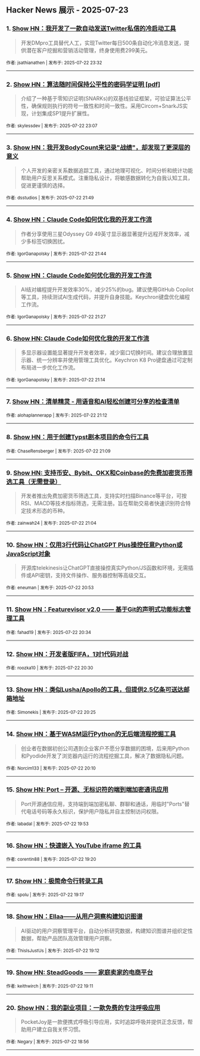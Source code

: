 ## Hacker News 展示 - 2025-07-23


### 1. [Show HN：我开发了一款自动发送Twitter私信的冷启动工具](https://news.ycombinator.com/item?id=44654205)
> 开发DMpro工具替代人工，实现Twitter每日500条自动化冷消息发送，提供潜在客户挖掘和营销活动管理，终身使用费299美元。

<sub>作者: jsathianathen | 发布于: 2025-07-22 23:32</sub>

---

### 2. [Show HN：算法随时间保持公平性的密码学证明 [pdf]](https://news.ycombinator.com/item?id=44654053)
> 介绍了一种基于零知识证明(SNARKs)的双基线验证框架，可验证算法公平性，确保规则执行的符号一致性和时间一致性。采用Circom+SnarkJS实现，计划集成SP1提升扩展性。

<sub>作者: skylessdev | 发布于: 2025-07-22 23:07</sub>

---

### 3. [Show HN：我开发BodyCount来记录"战绩"，却发现了更深层的意义](https://news.ycombinator.com/item?id=44653391)
> 个人开发的亲密关系数据追踪工具，通过地理可视化、时间分析和统计功能帮助用户反思关系模式。注重隐私设计，将敏感数据转化为自我认知工具，促进更谨慎的选择。

<sub>作者: dsstudios | 发布于: 2025-07-22 21:49</sub>

---

### 4. [Show HN：Claude Code如何优化我的开发工作流](https://news.ycombinator.com/item?id=44653350)
> 作者分享使用三星Odyssey G9 49英寸显示器显著提升远程开发效率，减少多标签切换困扰。

<sub>作者: IgorGanapolsky | 发布于: 2025-07-22 21:44</sub>

---

### 5. [Show HN：Claude Code如何优化我的开发工作流](https://news.ycombinator.com/item?id=44653185)
> AI结对编程提升开发效率30%，减少25%的bug。建议使用GitHub Copilot等工具，持续测试AI生成代码，并提升自身技能。Keychron键盘优化编程工作流。

<sub>作者: IgorGanapolsky | 发布于: 2025-07-22 21:27</sub>

---

### 6. [Show HN: Claude Code如何优化我的开发工作流](https://news.ycombinator.com/item?id=44653087)
> 多显示器设置能显著提升开发者效率，减少窗口切换时间。建议合理放置显示器、统一分辨率并使用管理工具优化。Keychron K8 Pro键盘通过可定制布局进一步优化工作流。

<sub>作者: IgorGanapolsky | 发布于: 2025-07-22 21:14</sub>

---

### 7. [Show HN：清单精灵 - 用语音和AI轻松创建可分享的检查清单](https://news.ycombinator.com/item?id=44653076)

<sub>作者: alohaplannerapp | 发布于: 2025-07-22 21:12</sub>

---

### 8. [Show HN：用于创建Typst剧本项目的命令行工具](https://news.ycombinator.com/item?id=44653046)

<sub>作者: ChaseRensberger | 发布于: 2025-07-22 21:09</sub>

---

### 9. [Show HN: 支持币安、Bybit、OKX和Coinbase的免费加密货币筛选工具（无需登录）](https://news.ycombinator.com/item?id=44652981)
> 开发者推出免费加密货币筛选工具，支持实时扫描Binance等平台，可按RSI、MACD等技术指标筛选，无需注册。旨在帮助交易者快速识别符合特定技术形态的币种。

<sub>作者: zainwah24 | 发布于: 2025-07-22 21:04</sub>

---

### 10. [Show HN：仅用3行代码让ChatGPT Plus操控任意Python或JavaScript对象](https://news.ycombinator.com/item?id=44652871)
> 开源库telekinesis让ChatGPT直接操控真实Python/JS函数和环境，无需插件或API密钥，支持文件操作、服务器控制等高级交互。

<sub>作者: eneuman | 发布于: 2025-07-22 20:53</sub>

---

### 11. [Show HN：Featurevisor v2.0 —— 基于Git的声明式功能标志管理工具](https://news.ycombinator.com/item?id=44652672)

<sub>作者: fahad19 | 发布于: 2025-07-22 20:34</sub>

---

### 12. [Show HN：开发者版FIFA，1对1代码对战](https://news.ycombinator.com/item?id=44652632)

<sub>作者: roozka10 | 发布于: 2025-07-22 20:30</sub>

---

### 13. [Show HN：类似Lusha/Apollo的工具，但提供2.5亿条可送达邮箱地址](https://news.ycombinator.com/item?id=44652583)

<sub>作者: Simonekis | 发布于: 2025-07-22 20:25</sub>

---

### 14. [Show HN：基于WASM运行Python的无后端流程挖掘工具](https://news.ycombinator.com/item?id=44652412)
> 创业者在数据初创公司遇到企业客户不愿分享数据的困境，后来用Python和Pyodide开发了浏览器内运行的流程挖掘工具，解决了数据隐私问题。

<sub>作者: Norcim133 | 发布于: 2025-07-22 20:10</sub>

---

### 15. [Show HN: Port – 开源、无标识符的端到端加密通讯应用](https://news.ycombinator.com/item?id=44652220)
> Port开源通信应用，支持端到端加密私聊、群聊和通话，用临时"Ports"替代电话号码等永久标识，保护用户隐私并自主控制访问权限。

<sub>作者: labadal | 发布于: 2025-07-22 19:53</sub>

---

### 16. [Show HN：快速嵌入 YouTube iframe 的工具](https://news.ycombinator.com/item?id=44651827)

<sub>作者: corentin88 | 发布于: 2025-07-22 19:20</sub>

---

### 17. [Show HN：极简命令行转录工具](https://news.ycombinator.com/item?id=44651774)

<sub>作者: spolu | 发布于: 2025-07-22 19:17</sub>

---

### 18. [Show HN：Ellaa——从用户洞察构建知识图谱](https://news.ycombinator.com/item?id=44651696)
> AI驱动的用户洞察管理平台，自动分析研究数据，构建知识图谱并组织定性数据，帮助产品团队高效管理用户洞察。

<sub>作者: ThisIsJustUs | 发布于: 2025-07-22 19:12</sub>

---

### 19. [Show HN: SteadGoods —— 家庭卖家的电商平台](https://news.ycombinator.com/item?id=44651683)

<sub>作者: keithwirch | 发布于: 2025-07-22 19:11</sub>

---

### 20. [Show HN：我的副业项目：一款免费的专注呼吸应用](https://news.ycombinator.com/item?id=44651508)
> PocketJoy是一款便携式呼吸引导应用，实时追踪呼吸并提供正念反馈，帮助用户建立自我关怀习惯。

<sub>作者: Negary | 发布于: 2025-07-22 18:56</sub>

---

